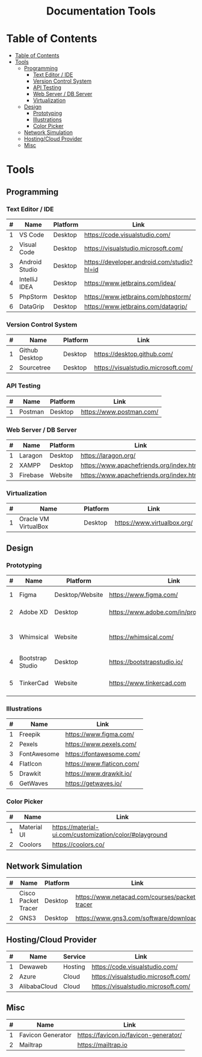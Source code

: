 <h1> <center>Documentation Tools </center> </h1>

# Table of Contents
- [Table of Contents](#table-of-contents)
- [Tools](#tools)
  - [Programming](#programming)
    - [Text Editor / IDE](#text-editor--ide)
    - [Version Control System](#version-control-system)
    - [API Testing](#api-testing)
    - [Web Server / DB Server](#web-server--db-server)
    - [Virtualization](#virtualization)
  - [Design](#design)
    - [Prototyping](#prototyping)
    - [Illustrations](#illustrations)
    - [Color Picker](#color-picker)
  - [Network Simulation](#network-simulation)
  - [Hosting/Cloud Provider](#hostingcloud-provider)
  - [Misc](#misc)

# Tools

## Programming
### Text Editor / IDE
| #   | Name           | Platform | Link                                       |
| --- | -------------- | -------- | ------------------------------------------ |
| 1   | VS Code        | Desktop  | https://code.visualstudio.com/             |
| 2   | Visual Code    | Desktop  | https://visualstudio.microsoft.com/        |
| 3   | Android Studio | Desktop  | https://developer.android.com/studio?hl=id |
| 4   | IntelliJ IDEA  | Desktop  | https://www.jetbrains.com/idea/            |
| 5   | PhpStorm       | Desktop  | https://www.jetbrains.com/phpstorm/        |
| 6   | DataGrip       | Desktop  | https://www.jetbrains.com/datagrip/        |

### Version Control System
| #   | Name           | Platform | Link                                |
| --- | -------------- | -------- | ----------------------------------- |
| 1   | Github Desktop | Desktop  | https://desktop.github.com/         |
| 2   | Sourcetree     | Desktop  | https://visualstudio.microsoft.com/ |

### API Testing
| #   | Name    | Platform | Link                     |
| --- | ------- | -------- | ------------------------ |
| 1   | Postman | Desktop  | https://www.postman.com/ |

### Web Server / DB Server
| #   | Name     | Platform | Link                                     |
| --- | -------- | -------- | ---------------------------------------- |
| 1   | Laragon  | Desktop  | https://laragon.org/                     |
| 2   | XAMPP    | Desktop  | https://www.apachefriends.org/index.html |
| 3   | Firebase | Website  | https://www.apachefriends.org/index.html |

### Virtualization
| #   | Name                 | Platform | Link                        |
| --- | -------------------- | -------- | --------------------------- |
| 1   | Oracle VM VirtualBox | Desktop  | https://www.virtualbox.org/ |

## Design
### Prototyping
| #   | Name             | Platform        | Link                                       | Type                             |
| --- | ---------------- | --------------- | ------------------------------------------ | -------------------------------- |
| 1   | Figma            | Desktop/Website | https://www.figma.com/                     | Prototyping, UI/UX               |
| 2   | Adobe XD         | Desktop         | https://www.adobe.com/in/products/xd.html# | Prototyping, UI/UX               |
| 3   | Whimsical        | Website         | https://whimsical.com/                     | Flow, Wireframe, Notes, Mind Map |
| 4   | Bootstrap Studio | Desktop         | https://bootstrapstudio.io/                | Prototyping                      |
| 5   | TinkerCad        | Website         | https://www.tinkercad.com                  | 3D Design, Circuits, Code Block  |

### Illustrations
| #   | Name        | Link                      |
| --- | ----------- | ------------------------- |
| 1   | Freepik     | https://www.figma.com/    |
| 2   | Pexels      | https://www.pexels.com/   |
| 3   | FontAwesome | https://fontawesome.com/  |
| 4   | FlatIcon    | https://www.flaticon.com/ |
| 5   | Drawkit     | https://www.drawkit.io/   |
| 6   | GetWaves    | https://getwaves.io/      |

### Color Picker
| #   | Name        | Link                                                    |
| --- | ----------- | ------------------------------------------------------- |
| 1   | Material UI | https://material-ui.com/customization/color/#playground |
| 2   | Coolors     | https://coolors.co/                                     |

## Network Simulation
| #   | Name                | Platform | Link                                          |
| --- | ------------------- | -------- | --------------------------------------------- |
| 1   | Cisco Packet Tracer | Desktop  | https://www.netacad.com/courses/packet-tracer |
| 2   | GNS3                | Desktop  | https://www.gns3.com/software/download        |

## Hosting/Cloud Provider
| #   | Name         | Service | Link                                |
| --- | ------------ | ------- | ----------------------------------- |
| 1   | Dewaweb      | Hosting | https://code.visualstudio.com/      |
| 2   | Azure        | Cloud   | https://visualstudio.microsoft.com/ |
| 3   | AlibabaCloud | Cloud   | https://visualstudio.microsoft.com/ |

## Misc
| #   | Name              | Link                                  |
| --- | ----------------- | ------------------------------------- |
| 1   | Favicon Generator | https://favicon.io/favicon-generator/ |
| 2   | Mailtrap          | https://mailtrap.io                   |